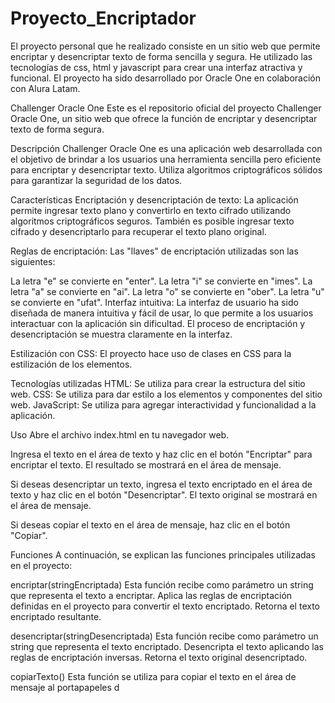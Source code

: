 # Proyecto_Encriptador

El proyecto personal que he realizado consiste en un sitio web que permite encriptar y desencriptar texto de forma sencilla y segura. He utilizado las tecnologías de css, html y javascript para crear una interfaz atractiva y funcional. El proyecto ha sido desarrollado por Oracle One en colaboración con Alura Latam.


Challenger Oracle One
Este es el repositorio oficial del proyecto Challenger Oracle One, un sitio web que ofrece la función de encriptar y desencriptar texto de forma segura.

Descripción
Challenger Oracle One es una aplicación web desarrollada con el objetivo de brindar a los usuarios una herramienta sencilla pero eficiente para encriptar y desencriptar texto. Utiliza algoritmos criptográficos sólidos para garantizar la seguridad de los datos.

Características
Encriptación y desencriptación de texto: La aplicación permite ingresar texto plano y convertirlo en texto cifrado utilizando algoritmos criptográficos seguros. También es posible ingresar texto cifrado y desencriptarlo para recuperar el texto plano original.

Reglas de encriptación: Las "llaves" de encriptación utilizadas son las siguientes:

La letra "e" se convierte en "enter".
La letra "i" se convierte en "imes".
La letra "a" se convierte en "ai".
La letra "o" se convierte en "ober".
La letra "u" se convierte en "ufat".
Interfaz intuitiva: La interfaz de usuario ha sido diseñada de manera intuitiva y fácil de usar, lo que permite a los usuarios interactuar con la aplicación sin dificultad. El proceso de encriptación y desencriptación se muestra claramente en la interfaz.

Estilización con CSS: El proyecto hace uso de clases en CSS para la estilización de los elementos.


Tecnologías utilizadas
HTML: Se utiliza para crear la estructura del sitio web.
CSS: Se utiliza para dar estilo a los elementos y componentes del sitio web.
JavaScript: Se utiliza para agregar interactividad y funcionalidad a la aplicación.

Uso
Abre el archivo index.html en tu navegador web.

Ingresa el texto en el área de texto y haz clic en el botón "Encriptar" para encriptar el texto. El resultado se mostrará en el área de mensaje.

Si deseas desencriptar un texto, ingresa el texto encriptado en el área de texto y haz clic en el botón "Desencriptar". El texto original se mostrará en el área de mensaje.

Si deseas copiar el texto en el área de mensaje, haz clic en el botón "Copiar".

Funciones
A continuación, se explican las funciones principales utilizadas en el proyecto:

encriptar(stringEncriptada)
Esta función recibe como parámetro un string que representa el texto a encriptar. Aplica las reglas de encriptación definidas en el proyecto para convertir el texto encriptado. Retorna el texto encriptado resultante.

desencriptar(stringDesencriptada)
Esta función recibe como parámetro un string que representa el texto encriptado. Desencripta el texto aplicando las reglas de encriptación inversas. Retorna el texto original desencriptado.

copiarTexto()
Esta función se utiliza para copiar el texto en el área de mensaje al portapapeles d
